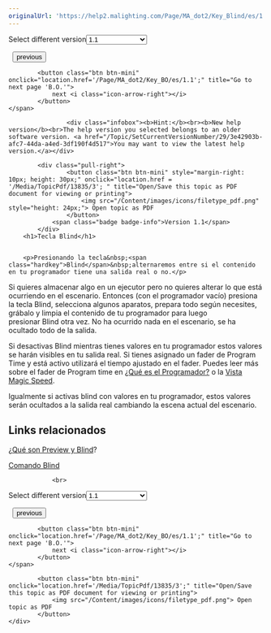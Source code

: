 ```yaml
---
originalUrl: 'https://help2.malighting.com/Page/MA_dot2/Key_Blind/es/1.1'
---
```


<div class="topic-navigation">

<div class="pull-right">
	<span class="pull-left">


<div class="pull-left">
<form action="/Topic/SetCurrentVersionNumber" class="form-inline" id="frmTagSelector" method="post">	<span class="form-mini">
		<div class="input-prepend"><span class="add-on">Select different version</span><select autocomplete="off" id="versionNumberId" name="versionNumberId" onchange="$(this).closest('#frmTagSelector').submit();" style="width: 120px;"><option value="">- latest -</option>
<option selected="selected" value="3">1.1</option>
<option value="7">1.2</option>
<option value="12">1.3</option>
<option value="16">1.5</option>
<option value="29">1.9</option>
</select></div>
		<input data-val="true" data-val-number="The field Int32 must be a number." data-val-required="The Int32 field is required." id="ProductId" name="ProductId" type="hidden" value="7">
		<input id="CurrentGuid" name="CurrentGuid" type="hidden" value="3e42903b-afc7-44da-a4ed-3df190f4d517">
	</span>
</form></div>&nbsp;	</span>
	<span class="pull-right" style="white-space: nowrap;">
			<button class="btn btn-mini" onclick="location.href='/Page/MA_dot2/Key_Backup/es/1.1'; " title="Go to previous page 'Backup'">
				<i class="icon-arrow-left"></i> previous
			</button>

			<button class="btn btn-mini" onclick="location.href='/Page/MA_dot2/Key_BO/es/1.1';" title="Go to next page 'B.O.'">
				next <i class="icon-arrow-right"></i> 
			</button>
	</span>
</div>
<div class="clear-fix" style="margin-bottom: 10px"></div>
</div>

					<div class="infobox"><b>Hint:</b><br><b>New help version</b><br>The help version you selected belongs to an older software version. <a href="/Topic/SetCurrentVersionNumber/29/3e42903b-afc7-44da-a4ed-3df190f4d517">You may want to view the latest help version.</a></div>

			<div class="pull-right">
					<button class="btn btn-mini" style="margin-right: 10px; height: 30px;" onclick="location.href = '/Media/TopicPdf/13835/3'; " title="Open/Save this topic as PDF document for viewing or printing">
						<img src="/Content/images/icons/filetype_pdf.png" style="height: 24px;"> Open topic as PDF
					</button>
				<span class="badge badge-info">Version 1.1</span>
			</div>
		<h1>Tecla Blind</h1>


		<p>Presionando la tecla&nbsp;<span class="hardkey">Blind</span>&nbsp;alternaremos entre si el contenido en tu programador tiene una salida real o no.</p>

<p>Si quieres almacenar algo en un ejecutor pero no quieres alterar lo que está ocurriendo en el escenario. Entonces (con el programador vacío) presiona la tecla&nbsp;<span class="hardkey">Blind</span>, selecciona algunos aparatos, prepara todo según necesites, grábalo y limpia el contenido de tu programador para luego presionar&nbsp;<span class="hardkey">Blind</span>&nbsp;otra vez. No ha ocurrido nada en el escenario, se ha ocultado todo de la salida.</p>

<p>Si desactivas Blind mientras tienes valores en tu programador estos valores se harán visibles en tu salida real. Si tienes asignado un fader de&nbsp;Program Time&nbsp;y está activo utilizará el tiempo ajustado en el fader. Puedes leer más sobre el fader de Program time en&nbsp;<a href="/Topic/e740a39c-ef36-4081-9014-59e0a288711c">¿Qué es el Programador?</a>&nbsp;o la&nbsp;<a href="/Topic/7c1f0153-925d-477b-9b74-20bbc04acc98">Vista Magic Speed</a>.</p>

<p>Igualmente si activas blind con valores en tu programador, estos valores serán ocultados a la salida real cambiando la escena actual del escenario.</p>

<a name="toc_header_anchor_1" id="toc_header_anchor_1" class="topic-toc-item"></a><h2>Links relacionados</h2>

<p><a href="/Topic/9cc33d25-5cfa-426c-95dc-a43a03672f2f">¿Qué son Preview y Blind</a>?</p>

<p><a href="/Topic/ea71e376-c320-4cc7-9c13-8e64b39603f8">Comando Blind</a></p>


				<br>
<div class="topic-navigation">

<div class="pull-right">
	<span class="pull-left">


<div class="pull-left">
<form action="/Topic/SetCurrentVersionNumber" class="form-inline" id="frmTagSelector" method="post">	<span class="form-mini">
		<div class="input-prepend"><span class="add-on">Select different version</span><select autocomplete="off" id="versionNumberId" name="versionNumberId" onchange="$(this).closest('#frmTagSelector').submit();" style="width: 120px;"><option value="">- latest -</option>
<option selected="selected" value="3">1.1</option>
<option value="7">1.2</option>
<option value="12">1.3</option>
<option value="16">1.5</option>
<option value="29">1.9</option>
</select></div>
		<input data-val="true" data-val-number="The field Int32 must be a number." data-val-required="The Int32 field is required." id="ProductId" name="ProductId" type="hidden" value="7">
		<input id="CurrentGuid" name="CurrentGuid" type="hidden" value="3e42903b-afc7-44da-a4ed-3df190f4d517">
	</span>
</form></div>&nbsp;	</span>
	<span class="pull-right" style="white-space: nowrap;">
			<button class="btn btn-mini" onclick="location.href='/Page/MA_dot2/Key_Backup/es/1.1'; " title="Go to previous page 'Backup'">
				<i class="icon-arrow-left"></i> previous
			</button>

			<button class="btn btn-mini" onclick="location.href='/Page/MA_dot2/Key_BO/es/1.1';" title="Go to next page 'B.O.'">
				next <i class="icon-arrow-right"></i> 
			</button>
	</span>
</div>
	<div class="clear-fix"></div>
	<div class="pull-right">
	
			<button class="btn btn-mini" onclick="location.href='/Media/TopicPdf/13835/3';" title="Open/Save this topic as PDF document for viewing or printing">
				<img src="/Content/images/icons/filetype_pdf.png"> Open topic as PDF
			</button>
	</div>
<div class="clear-fix" style="margin-bottom: 10px"></div>
</div>

	
